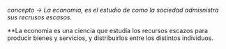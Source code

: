 *concepto -> La economia, es el estudio de como la sociedad admisnistra sus recrusos escasos.*

**La economia es una ciencia que estudia los recursos escazos para producir bienes y servicios, y distribuirlos entre los distintos individuos. 

